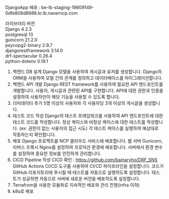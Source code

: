 DjangoApp 배포 : be-lb-staging-19609149-0dfe808d8688.kr.lb.naverncp.com  

라이브러리 버전  
Django 4.2.3  
postgresql 13  
gunicorn 21.2.0  
psycopg2-binary 2.9.7  
djangorestframework 3.14.0  
drf-spectacular 0.26.4  
python-dotenv 0.19.1  
  
1. 백엔드 DB 설계
Django 모델을 사용하여 게시글과 유저를 생성합니다.
Django의 ORM을 사용하여 모델 간의 관계를 정의하고 데이터베이스를 마이그레이션합니다.
2. 백엔드 API 개발
Django REST framework를 사용하여 필요한 API 엔드포인트를 개발합니다.
사용자, 게시글과 관련된 API를 구현합니다.
API에 대한 권한과 인증을 설정하여 사용자만이 해당 기능을 사용할 수 있도록 합니다.
3. 더미데이터 추가
5명 이상의 사용자와 각 사용자당 3개 이상의 게시글을 생성합니다.
4. 테스트 코드 작성
Django의 테스트 프레임워크를 사용하여 API 엔드포인트에 대한 테스트 코드를 작성합니다.
정상 케이스와 비정상 케이스에 대한 테스트를 작성합니다. (ex: 권한이 없는 사용자의 접근 시도)
각 테스트 케이스를 실행하여 예상대로 작동하는지 확인합니다.
5. 배포
Django 프로젝트를 NCP 클라우드 서비스에 배포합니다.
웹 서버 Gunicorn, 리버스 프록시 Nginx를 설정하여 프로덕션 환경에 배포합니다.
서버에서 환경 변수를 설정하여 중요한 정보를 안전하게 관리합니다.
6. CICD Pipeline 작성
CICD 확인 : https://github.com/bainaryho/DRF_SNS
GitHub Actions CI/CD 도구를 사용하여 CI/CD 파이프라인을 설정합니다.
코드가 GitHub 리포지토리에 푸시될 때 테스트를 자동으로 실행하도록 설정합니다.
테스트가 성공하면 자동으로 서버에 새로운 버전을 배포하도록 설정합니다.
7. Terrafrom을 사용한 모듈화로 지속적인 배포와 관리 진행(infra 이하)
8. k8s로 배포